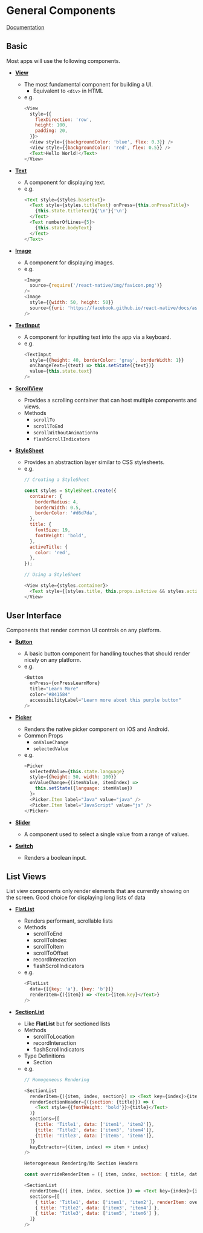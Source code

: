 # General Components

[Documentation](https://facebook.github.io/react-native/docs/components-and-apis.html)

## Basic

Most apps will use the following components.

- **[View](https://facebook.github.io/react-native/docs/view.html)**
  - The most fundamental component for building a UI.
    - Equivalent to ```<div>``` in HTML
  - e.g.
    ```js
    <View
      style={{
        flexDirection: 'row',
        height: 100,
        padding: 20,
      }}>
      <View style={{backgroundColor: 'blue', flex: 0.3}} />
      <View style={{backgroundColor: 'red', flex: 0.5}} />
      <Text>Hello World!</Text>
    </View>
    ```

- **[Text](https://facebook.github.io/react-native/docs/text.html)**
  - A component for displaying text.
  - e.g.
    ```js
    <Text style={styles.baseText}>
      <Text style={styles.titleText} onPress={this.onPressTitle}>
        {this.state.titleText}{'\n'}{'\n'}
      </Text>
      <Text numberOfLines={5}>
        {this.state.bodyText}
      </Text>
    </Text>
    ```

- **[Image](https://facebook.github.io/react-native/docs/image.html)**
  - A component for displaying images.
  - e.g.
    ```js
    <Image
      source={require('/react-native/img/favicon.png')}
    />
    <Image
      style={{width: 50, height: 50}}
      source={{uri: 'https://facebook.github.io/react-native/docs/assets/favicon.png'}}
    />
    ```

- **[TextInput](https://facebook.github.io/react-native/docs/textinput.html)**
  - A component for inputting text into the app via a keyboard.
  - e.g.
    ```js
    <TextInput
      style={{height: 40, borderColor: 'gray', borderWidth: 1}}
      onChangeText={(text) => this.setState({text})}
      value={this.state.text}
    />
    ```

- **[ScrollView](https://facebook.github.io/react-native/docs/scrollview.html)**
  - Provides a scrolling container that can host multiple components and views.
  - Methods
    - ```scrollTo```
    - ```scrollToEnd```
    - ```scrollWithoutAnimationTo```
    - ```flashScrollIndicators```

- **[StyleSheet](https://facebook.github.io/react-native/docs/stylesheet.html)**
  - Provides an abstraction layer similar to CSS stylesheets.
  - e.g.
    ```js
    // Creating a StyleSheet

    const styles = StyleSheet.create({
      container: {
        borderRadius: 4,
        borderWidth: 0.5,
        borderColor: '#d6d7da',
      },
      title: {
        fontSize: 19,
        fontWeight: 'bold',
      },
      activeTitle: {
        color: 'red',
      },
    });
    ```
    ```js
    // Using a StyleSheet

    <View style={styles.container}>
      <Text style={[styles.title, this.props.isActive && styles.activeTitle]} />
    </View>
    ```

## User Interface

Components that render common UI controls on any platform.

- **[Button](https://facebook.github.io/react-native/docs/button.html)**
  - A basic button component for handling touches that should render nicely on any platform.
  - e.g.
    ```js
    <Button
      onPress={onPressLearnMore}
      title="Learn More"
      color="#841584"
      accessibilityLabel="Learn more about this purple button"
    />
    ```

- **[Picker](https://facebook.github.io/react-native/docs/picker.html)**
  - Renders the native picker component on iOS and Android.
  - Common Props
    - ```onValueChange```
    - ```selectedValue```
  - e.g.
    ```js
    <Picker
      selectedValue={this.state.language}
      style={{height: 50, width: 100}}
      onValueChange={(itemValue, itemIndex) =>
        this.setState({language: itemValue})
      }>
      <Picker.Item label="Java" value="java" />
      <Picker.Item label="JavaScript" value="js" />
    </Picker>
    ```

- **[Slider](https://facebook.github.io/react-native/docs/slider.html)**
  - A component used to select a single value from a range of values.

- **[Switch](https://facebook.github.io/react-native/docs/switch.html)**
  - Renders a boolean input.
  
## List Views

List view components only render elements that are currently showing on the screen. Good choice for displaying long lists of data

- **[FlatList](https://facebook.github.io/react-native/docs/flatlist.html)**
  - Renders performant, scrollable lists
  - Methods
    - scrollToEnd
    - scrollToIndex
    - scrollToItem
    - scrollToOffset
    - recordInteraction
    - flashScrollIndicators
  - e.g.
    ```js
    <FlatList
      data={[{key: 'a'}, {key: 'b'}]}
      renderItem={({item}) => <Text>{item.key}</Text>}
    />
    ```

- **[SectionList](https://facebook.github.io/react-native/docs/sectionlist.html)**
  - Like **FlatList** but for sectioned lists
  - Methods
    - scrollToLocation
    - recordInteraction
    - flashScrollIndicators
  - Type Definitions
    - Section
  - e.g.
    ```js
    // Homogeneous Rendering
    
    <SectionList
      renderItem={({item, index, section}) => <Text key={index}>{item}</Text>}
      renderSectionHeader={({section: {title}}) => (
        <Text style={{fontWeight: 'bold'}}>{title}</Text>
      )}
      sections={[
        {title: 'Title1', data: ['item1', 'item2']},
        {title: 'Title2', data: ['item3', 'item4']},
        {title: 'Title3', data: ['item5', 'item6']},
      ]}
      keyExtractor={(item, index) => item + index}
    />
    ```
    ```js
    Heterogeneous Rendering/No Section Headers
    
    const overrideRenderItem = ({ item, index, section: { title, data } }) => <Text key={index}>Override{item}</Text>

    <SectionList
      renderItem={({ item, index, section }) => <Text key={index}>{item}</Text>}
      sections={[
        { title: 'Title1', data: ['item1', 'item2'], renderItem: overrideRenderItem },
        { title: 'Title2', data: ['item3', 'item4'] },
        { title: 'Title3', data: ['item5', 'item6'] },
      ]}
    />
    ```
